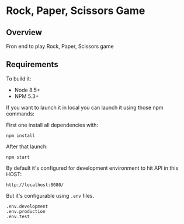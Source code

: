# Rock, Paper, Scissors Game

## Overview
Fron end to play Rock, Paper, Scissors game

## Requirements
To build it:

- Node 8.5+
- NPM 5.3+

If you want to launch it in local you can launch it using those npm commands:

First one install all dependencies with:
 
``` npm install ```

After that launch:

``` npm start ```

By default it's configured for development environment to hit API in this HOST:

``` http://localhost:8080/ ```

But it's configurable using `.env` files.

```
.env.development
.env.production
.env.test
```